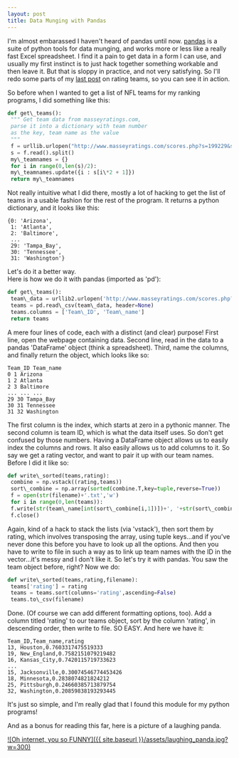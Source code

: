 ```yaml
--- 
layout: post 
title: Data Munging with Pandas 
---
```


I'm almost embarassed I haven't heard of pandas until now. [pandas](http://pandas.pydata.org/) is a suite of python tools for data munging, and works more or less like a really fast Excel spreadsheet. I find it a pain to get data in a form I can use, and usually my first instinct is to just hack together something workable and then leave it. But that is sloppy in practice, and not very satisfying. So I'll redo some parts of my [last post](http://joshuagoings.wordpress.com/2013/09/07/colley-method-for-ranking-nfl-teams/) on rating teams, so you can see it in action.

So before when I wanted to get a list of NFL teams for my ranking programs, I did something like this:

```python  
def get\_teams():  
 """ Get team data from masseyratings.com,  
 parse it into a dictionary with team number  
 as the key, team name as the value  
 """  
 f = urllib.urlopen("http://www.masseyratings.com/scores.php?s=199229&sub=199229&all=1&mode=3&exhib=on&format=2")  
 s = f.read().split()  
 my\_teamnames = {}  
 for i in range(0,len(s)/2):  
 my\_teamnames.update({i : s[i\*2 + 1]})  
 return my\_teamnames  
```

Not really intuitive what I did there, mostly a lot of hacking to get the list of teams in a usable fashion for the rest of the program. It returns a python dictionary, and it looks like this:

    {0: 'Arizona',
     1: 'Atlanta',
     2: 'Baltimore',
     ...
     29: 'Tampa_Bay',
     30: 'Tennessee',
     31: 'Washington'}

Let's do it a better way.  
Here is how we do it with pandas (imported as 'pd'):

```python  
def get\_teams():  
 team\_data = urllib2.urlopen('http://www.masseyratings.com/scores.php?s=199229&sub=199229&all=1&mode=3&format=2')  
 teams = pd.read\_csv(team\_data, header=None)  
 teams.columns = ['Team\_ID', 'Team\_name']  
 return teams  
```

A mere four lines of code, each with a distinct (and clear) purpose! First line, open the webpage containing data. Second line, read in the data to a pandas 'DataFrame' object (think a spreadsheet). Third, name the columns, and finally return the object, which looks like so:

    Team_ID Team_name
    0 1 Arizona
    1 2 Atlanta
    2 3 Baltimore
    ... ... ...
    29 30 Tampa_Bay
    30 31 Tennessee
    31 32 Washington

The first column is the index, which starts at zero in a pythonic manner. The second column is team ID, which is what the data itself uses. So don't get confused by those numbers. Having a DataFrame object allows us to easily index the columns and rows. It also easily allows us to add columns to it. So say we get a rating vector, and want to pair it up with our team names. Before I did it like so:

```python  
def write\_sorted(teams,rating):  
 combine = np.vstack((rating,teams))  
 sort\_combine = np.array(sorted(combine.T,key=tuple,reverse=True))  
 f = open(str(filename)+'.txt','w')  
 for i in range(0,len(teams)):  
 f.write(str(team\_name[int(sort\_combine[i,1])])+', '+str(sort\_combine[i,0])+'\n')  
 f.close()  
```

Again, kind of a hack to stack the lists (via 'vstack'), then sort them by rating, which involves transposing the array, using tuple keys...and if you've never done this before you have to look up all the options. And then you have to write to file in such a way as to link up team names with the ID in the vector...it's messy and I don't like it. So let's try it with pandas. You saw the team object before, right? Now we do:

```python  
def write\_sorted(teams,rating,filename):  
 teams['rating'] = rating  
 teams = teams.sort(columns='rating',ascending=False)  
 teams.to\_csv(filename)  
```

Done. (Of course we can add different formatting options, too). Add a column titled 'rating' to our teams object, sort by the column 'rating', in descending order, then write to file. SO EASY. And here we have it:

    Team_ID,Team_name,rating
    13, Houston,0.7603317475519333
    19, New_England,0.7582151079219482
    16, Kansas_City,0.7420115719733623
    ...
    15, Jacksonville,0.30074546774453426
    18, Minnesota,0.2838074821824212
    25, Pittsburgh,0.24660385713879754
    32, Washington,0.20859838193293445

It's just so simple, and I'm really glad that I found this module for my python programs!

And as a bonus for reading this far, here is a picture of a laughing panda.

[![Oh internet, you so FUNNY]({{ site.baseurl }}/assets/laughing_panda.jpg?w=300)](http://joshuagoings.files.wordpress.com/2013/09/laughing_panda.jpg)


